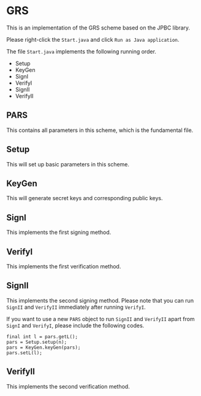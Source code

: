 # GRS

This is an implementation of the GRS scheme based on the JPBC library. 

Please right-click the ``Start.java`` and click ``Run as Java application``. 

The file ``Start.java`` implements the following running order. 

- Setup
- KeyGen
- SignI
- VerifyI
- SignII
- VerifyII

## PARS

This contains all parameters in this scheme, which is the fundamental file. 

## Setup

This will set up basic parameters in this scheme. 

## KeyGen

This will generate secret keys and corresponding public keys. 

## SignI

This implements the first signing method. 

## VerifyI

This implements the first verification method. 

## SignII

This implements the second signing method. Please note that you can run ``SignII`` and ``VerifyII`` immediately after running ``VerifyI``. 

If you want to use a new ``PARS`` object to run ``SignII`` and ``VerifyII`` apart from ``SignI`` and ``VerifyI``, please include the following codes. 

```
final int l = pars.getL();
pars = Setup.setup(n);
pars = KeyGen.keyGen(pars);
pars.setL(l);
```

## VerifyII

This implements the second verification method. 
